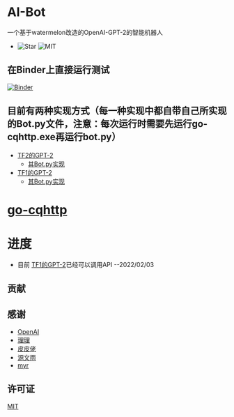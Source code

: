 # AI-Bot

一个基于watermelon改造的OpenAI-GPT-2的智能机器人
- ![Star](https://img.shields.io/github/stars/FloatTech/AI-Bot)  ![MIT](https://img.shields.io/github/license/FloatTech/AI-Bot)
## 在Binder上直接运行测试
[![Binder](https://mybinder.org/badge_logo.svg)](https://mybinder.org/v2/gh/FloatTech/AI-Bot/HEAD)
## 目前有两种实现方式（每一种实现中都自带自己所实现的Bot.py文件，注意：每次运行时需要先运行go-cqhttp.exe再运行bot.py）
- [TF2的GPT-2](https://github.com/FloatTech/AI-Bot/tree/main/TF2_GPT-2)
  - [其Bot.py实现]()
- [TF1的GPT-2](https://github.com/FloatTech/AI-Bot/tree/main/TF1_GPT-2)  
  - [其Bot.py实现](https://github.com/FloatTech/AI-Bot/tree/main/TF1_GPT-2/src/bot.py)
# [go-cqhttp](https://github.com/Mrs4s/go-cqhttp/releases)
# 进度
- 目前 [TF1的GPT-2](https://github.com/FloatTech/AI-Bot/tree/main/TF1_GPT-2)已经可以调用API --2022/02/03

## 贡献

## 感谢
- [OpenAI](https://github.com/openai/gpt-2)
- [理理](https://github.com/Yiwen-Chan)
- [皮皮佬](https://github.com/DawnNights)
- [源文雨](https://github.com/fumiama)
- [myr](https://github.com/MayuriNFC)
## 许可证
[MIT](https://github.com/FloatTech/AI-Bot/blob/main/LICENSE)




